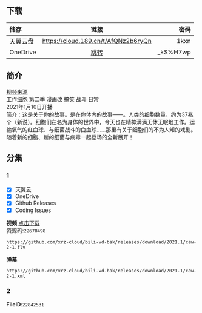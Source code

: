 ## 下载

储存 | 链接 | 密码
:----------- | :-----------: | -----------:
 天翼云盘        |     https://cloud.189.cn/t/AfQNz2b6ryQn    |       1kxn
 OneDrive | [跳转](https://xrzcloud-my.sharepoint.com/:f:/g/personal/xrz_xrzyun_ml/EhqHju1mjjhGvol5kPKut7ABI8CN1d0CPWysJfVw1qeQUQ?e=kwwfet) | _k$%H7wp

## 简介
[视频来源](https://www.bilibili.com/bangumi/media/md28231816/)  
工作细胞 第二季 漫画改 搞笑 战斗 日常  
2021年1月10日开播  
简介：这是关于你的故事。是在你体内的故事——。人类的细胞数量，约为37兆个（新说）。细胞们在名为身体的世界中，今天也在精神满满无休无眠地工作。运输氧气的红血球、与细菌战斗的白血球……那里有关于细胞们的不为人知的戏剧。随着新的细胞、新的细菌与病毒一起登场的全新展开！  
## 分集
### 1
- [x] 天翼云
- [x] OneDrive
- [x] Github Releases
- [x] Coding Issues

**视频**   [点击下载](https://github.com/xrz-cloud/bili-vd-bak/releases/download/2021.1/caw-2-1.flv)  
资源码:`22678498`
```
https://github.com/xrz-cloud/bili-vd-bak/releases/download/2021.1/caw-2-1.flv
```
**弹幕**
```
https://github.com/xrz-cloud/bili-vd-bak/releases/download/2021.1/caw-2-1.xml
```
### 2
**FileID**:`22842531`